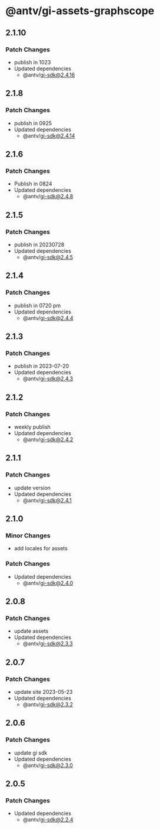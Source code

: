 # @antv/gi-assets-graphscope

## 2.1.10

### Patch Changes

- publish in 1023
- Updated dependencies
  - @antv/gi-sdk@2.4.16

## 2.1.8

### Patch Changes

- publish in 0925
- Updated dependencies
  - @antv/gi-sdk@2.4.14

## 2.1.6

### Patch Changes

- Publish in 0824
- Updated dependencies
  - @antv/gi-sdk@2.4.8

## 2.1.5

### Patch Changes

- publish in 20230728
- Updated dependencies
  - @antv/gi-sdk@2.4.5

## 2.1.4

### Patch Changes

- publish in 0720 pm
- Updated dependencies
  - @antv/gi-sdk@2.4.4

## 2.1.3

### Patch Changes

- publish in 2023-07-20
- Updated dependencies
  - @antv/gi-sdk@2.4.3

## 2.1.2

### Patch Changes

- weekly publish
- Updated dependencies
  - @antv/gi-sdk@2.4.2

## 2.1.1

### Patch Changes

- update version
- Updated dependencies
  - @antv/gi-sdk@2.4.1

## 2.1.0

### Minor Changes

- add locales for assets

### Patch Changes

- Updated dependencies
  - @antv/gi-sdk@2.4.0

## 2.0.8

### Patch Changes

- update assets
- Updated dependencies
  - @antv/gi-sdk@2.3.3

## 2.0.7

### Patch Changes

- update site 2023-05-23
- Updated dependencies
  - @antv/gi-sdk@2.3.2

## 2.0.6

### Patch Changes

- update gi sdk
- Updated dependencies
  - @antv/gi-sdk@2.3.0

## 2.0.5

### Patch Changes

- Updated dependencies
  - @antv/gi-sdk@2.2.4
